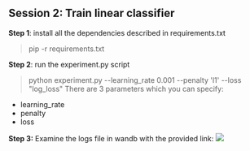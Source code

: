 ## Session 2: Train linear classifier

**Step 1**: install all the dependencies described in requirements.txt

> pip -r requirements.txt 

**Step 2**: run the experiment.py script

> python experiment.py --learning_rate 0.001 --penalty 'l1' --loss "log_loss"
There are 3 parameters which you can specify:
- learning_rate
- penalty
- loss

**Step 3:** Examine the logs file in wandb with the provided link:
![](figures/ex.PNG)